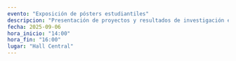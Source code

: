 ```yaml
---
evento: "Exposición de pósters estudiantiles"
descripcion: "Presentación de proyectos y resultados de investigación en computación cuántica."
fecha: 2025-09-06
hora_inicio: "14:00"
hora_fin: "16:00"
lugar: "Hall Central"
---
```

